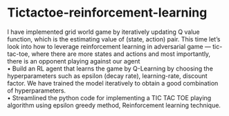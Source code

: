 # Tictactoe-reinforcement-learning
I have implemented grid world game by iteratively updating Q value function, which is the estimating value of (state, action) pair. This time let’s look into how to leverage reinforcement learning in adversarial game — tic-tac-toe, where there are more states and actions and most importantly, there is an opponent playing against our agent
<br>• Build an RL agent that learns the game by Q-Learning by choosing the hyperparameters such as epsilon (decay rate), learning-rate, discount factor. We have trained the model iteratively to obtain a good combination of hyperparameters.
<br>• Streamlined the python code for implementing a TIC TAC TOE playing algorithm using epsilon greedy method, Reinforcement learning technique.
